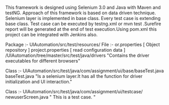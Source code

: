 This framework is designed using Selenium 3.0 and Java with Maven and testNG. Approach of this framework is based on data driven
technique. Selenium layer is implemented in base class. Every test case is extending base class. Test case can be executed by testng.xml
or mvn test .Surefire report will be generated at the end of test execution.Using pom.xml this project can be integrated with Jenkins also.


Package :- UIAutomation/src/test/resources/
File :- or.properties [ Object repository ]
project.properties [ read configuration data ]
/UIAutomation/tree/master/src/test/java/drivers "Contains the driver executables for different browsers"

Class :- UIAutomation/src/test/java/com/assignment/ui/base/baseTest.java
baseTest.java "Is a selenium layer.It has all the function for driver initialization and UI interaction."

Class :- UIAutomation/src/test/java/com/assignment/ui/testcase/
newuserScreen.java " This is a test case. "

